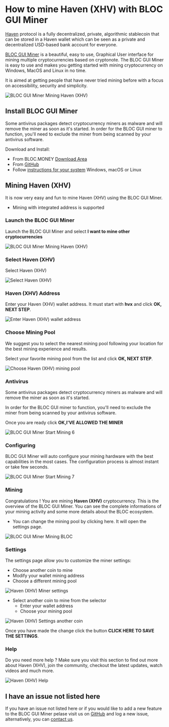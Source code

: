 # **How to mine Haven (XHV) with BLOC GUI Miner**

[Haven](https://www.havenprotocol.com) protocol is a fully decentralized, private, algorithmic stablecoin that can be stored in a Haven wallet which can be seen as a private and decentralized USD-based bank account for everyone.

[BLOC GUI Miner](../mining/BLOC-GUI-Miner.md) is a beautiful, easy to use, Graphical User interface for mining multiple cryptocurrencies based on cryptonote. The BLOC GUI Miner is easy to use and makes you getting started with mining cryptocurrency on Windows, MacOS and Linux in no time.

It is aimed at getting people that have never tried mining before with a focus on accessibility, security and simplicity.

![BLOC GUI Miner Mining Haven (XHV)](images/BLOC-GUI-MINER/SCREEN/screen-HAVEN.jpg)

## **Install BLOC GUI Miner**

Some antivirus packages detect cryptocurrency miners as malware and will remove the miner as soon as it's started. In order for the BLOC GUI miner to function, you'll need to exclude the miner from being scanned by your antivirus software.

Download and Install:

- From BLOC.MONEY [Download Area](https://bloc.money/download)
- From [GitHub](https://github.com/furiousteam/GUI-miner/releases/latest)
- Follow [instructions for your system](../mining/BLOC-GUI-Miner-using.md) Windows, macOS or Linux 

## **Mining Haven (XHV)**

It is now very easy and fun to mine Haven (XHV) using the BLOC GUI Miner.

- Mining with integrated address is supported

### **Launch the BLOC GUI Miner**

Launch the BLOC GUI Miner and select **I want to mine other cryptocurrencies**

![BLOC GUI Miner Mining Haven (XHV)](images/BLOC-GUI-MINER/BLOC-GUI-Miner-v0.0.3-miner-setup.png)

### **Select Haven (XHV)**

Select Haven (XHV)

![Select Haven (XHV)](images/BLOC-GUI-MINER/3-MINE-OTHER-CRYPTOCURRENCIES-BLOC-GUI-Miner-v1.1.2.png)

### **Haven (XHV) Address**

Enter your Haven (XHV) wallet address. It must start with **hvx** and click **OK, NEXT STEP**.

![Enter Haven (XHV) wallet address](images/BLOC-GUI-MINER/haven-address.png)

### **Choose Mining Pool**

We suggest you to select the nearest mining pool following your location for the best mining experience and results.

Select your favorite mining pool from the list and click **OK, NEXT STEP**.

![Choose Haven (XHV) mining pool](images/BLOC-GUI-MINER/haven-pool.png)

### **Antivirus**

Some antivirus packages detect cryptocurrency miners as malware and will remove the miner as soon as it's started.

In order for the BLOC GUI miner to function, you'll need to exclude the miner from being scanned by your antivirus software.

Once you are ready click **OK,I'VE ALLOWED THE MINER**

![BLOC GUI Miner Start Mining 6](images/BLOC-GUI-MINER/BLOC-GUI-Miner-v0.0.3-antivirus.png)

### **Configuring**

BLOC GUI Miner will auto configure your mining hardware with the best capabilities in the most cases. The configuration process is almost instant or take few seconds.

![BLOC GUI Miner Start Mining 7](images/BLOC-GUI-MINER/BLOC-GUI-Miner-v0.0.3-ready.png)

### **Mining**

Congratulations ! You are mining **Haven (XHV)** cryptocurrency. This is the overview of the BLOC GUI Miner. You can see the complete informations of your mining activity and some more details about the BLOC ecosystem.

- You can change the mining pool by clicking here. It will open the settings page.

![BLOC GUI Miner Mining BLOC](images/BLOC-GUI-MINER/8-MINING-HAVEN-BLOC-GUI-Miner-v1.1.2.png)

### **Settings** <a name="Haven (XHV)-settings"></a>

The settings page allow you to customize the miner settings:

- Choose another coin to mine
- Modify your wallet mining address
- Choose a different mining pool

![Haven (XHV) Miner settings](images/BLOC-GUI-MINER/haven-settings.png)

- Select another coin to mine from the selector
    * Enter your wallet address
    * Choose your mining pool

![Haven (XHV) Settings another coin](images/BLOC-GUI-MINER/haven-settings2.png)

Once you have made the change click the button **CLICK HERE TO SAVE THE SETTINGS**.

### **Help**

Do you need more help ? Make sure you visit this section to find out more about Haven (XHV), join the community, checkout the latest updates, watch videos and much more.

![Haven (XHV) Help](images/BLOC-GUI-MINER/haven-help.png)

## **I have an issue not listed here**

If you have an issue not listed here or if you would like to add a new feature to the BLOC GUI Miner pelase visit us on [GitHub](https://github.com/furiousteam/GUI-miner) and log a new issue, alternatively, you can [contact us](../about/Community.md).